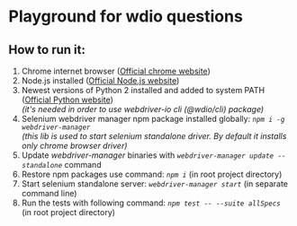 # Playground for wdio questions

## How to run it:

1) Chrome internet browser ([Official chrome website](https://www.google.com/chrome/))
3) Node.js installed ([Official Node.js website](https://nodejs.org))
4) Newest versions of Python 2 installed and added to system PATH ([Official Python website](https://www.python.org/downloads/))  
*(it's needed in order to use webdriver-io cli (@wdio/cli) package)*
5) Selenium webdriver manager npm package installed globally: *`npm i -g webdriver-manager`*  
*(this lib is used to start selenium standalone driver. By default it installs only chrome browser driver)*
6) Update *webdriver-manager* binaries with *`webdriver-manager update --standalone`* command
7) Restore npm packages use command: *`npm i`* (in root project directory)
8) Start selenium standalone server: *`webdriver-manager start`* (in separate command line)
9) Run the tests with following command: *`npm test -- --suite allSpecs`* (in root project directory)